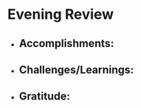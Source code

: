 # Evening Review
- **Accomplishments:** 
  -

- **Challenges/Learnings:** 
  -

- **Gratitude:** 
  -

